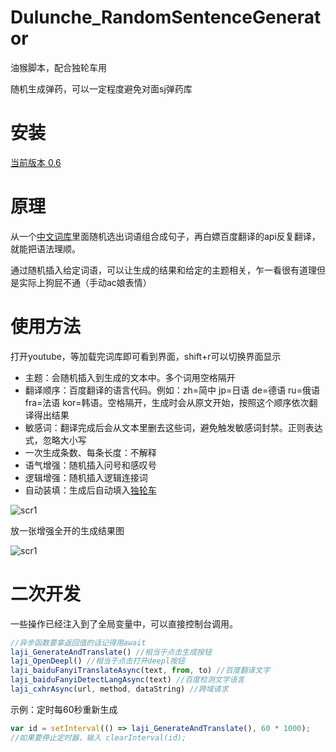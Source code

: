 # Dulunche_RandomSentenceGenerator

油猴脚本，配合独轮车用

随机生成弹药，可以一定程度避免对面sj弹药库

# 安装
[当前版本 0.6](https://github.com/c4d0/Dulunche_RandomSentenceGenerator/raw/main/randomsentencegenerator.user.js)

# 原理

从一个[中文词库](https://gist.github.com/c4d0/47b712b20ac1f85724048d500909d1cc)里面随机选出词语组合成句子，再白嫖百度翻译的api反复翻译，就能把语法理顺。

通过随机插入给定词语，可以让生成的结果和给定的主题相关，乍一看很有道理但是实际上狗屁不通（手动ac娘表情）

# 使用方法

打开youtube，等加载完词库即可看到界面，shift+r可以切换界面显示

- 主题：会随机插入到生成的文本中。多个词用空格隔开
- 翻译顺序：百度翻译的语言代码。例如：zh=简中 jp=日语 de=德语 ru=俄语 fra=法语 kor=韩语。空格隔开，生成时会从原文开始，按照这个顺序依次翻译得出结果
- 敏感词：翻译完成后会从文本里删去这些词，避免触发敏感词封禁。正则表达式，忽略大小写
- 一次生成条数、每条长度：不解释
- 语气增强：随机插入问号和感叹号
- 逻辑增强：随机插入逻辑连接词
- 自动装填：生成后自动填入[独轮车](https://greasyfork.org/zh-CN/scripts/412464-youtube%E7%8B%AC%E8%BD%AE%E8%BD%A6-auto-youtube-chat-sender)

![scr1](https://github.com/c4d0/Dulunche_RandomSentenceGenerator/raw/main/2020-10-25_18-49-14_chrome.png)

放一张增强全开的生成结果图

![scr1](https://github.com/c4d0/Dulunche_RandomSentenceGenerator/raw/main/2020-10-25_18-49-20_chrome.png)

# 二次开发

一些操作已经注入到了全局变量中，可以直接控制台调用。
``` js
//异步函数要拿返回值的话记得用await
laji_GenerateAndTranslate() //相当于点击生成按钮
laji_OpenDeepl() //相当于点击打开deepl按钮
laji_baiduFanyiTranslateAsync(text, from, to) //百度翻译文字
laji_baiduFanyiDetectLangAsync(text) //百度检测文字语言
laji_cxhrAsync(url, method, dataString) //跨域请求
```

示例：定时每60秒重新生成
``` js
var id = setInterval(() => laji_GenerateAndTranslate(), 60 * 1000);
//如果要停止定时器，输入 clearInterval(id);
```
